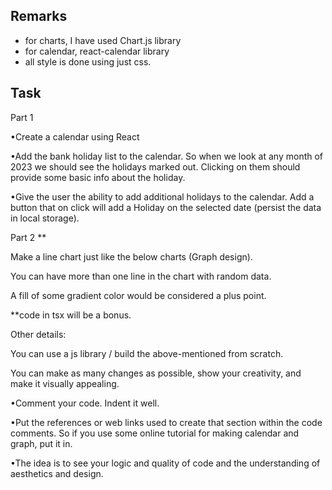 ## Remarks   
- for charts, I have used Chart.js library   
- for calendar, react-calendar library   
- all style is done using just css. 

## Task    
Part 1

•Create a calendar using React

•Add the bank holiday list to the calendar. So when we look at any month of 2023 we should see the holidays marked out. Clicking on them should provide some basic info about the holiday.

•Give the user the ability to add additional holidays to the calendar. Add a button that on click will add a Holiday on the selected date (persist the data in local storage).

 

Part 2 **

Make a line chart just like the below charts (Graph design).

You can have more than one line in the chart with random data.

A fill of some gradient color would be considered a plus point.

**code in tsx will be a bonus.

 

Other details:

You can use a js library / build the above-mentioned from scratch.

You can make as many changes as possible, show your creativity, and make it visually appealing.

•Comment your code. Indent it well.

•Put the references or web links used to create that section within the code comments. So if you use some online tutorial for making calendar and graph, put it in.

•The idea is to see your logic and quality of code and the understanding of aesthetics and design.